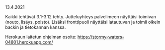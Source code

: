 13.4.2021

Kaikki tehtävät 3.1-3.12 tehty.
Jutteluyhteys palvelimeen näyttäisi toimivan (nouto, lisäys, poisto).
Lisäksi fronttipuoli näyttäisi latautuvan ja toimii oikein backin ja tietokannan kanssa.

Herokuun laitetun ohjelman osoite:
https://stormy-waters-04801.herokuapp.com/

